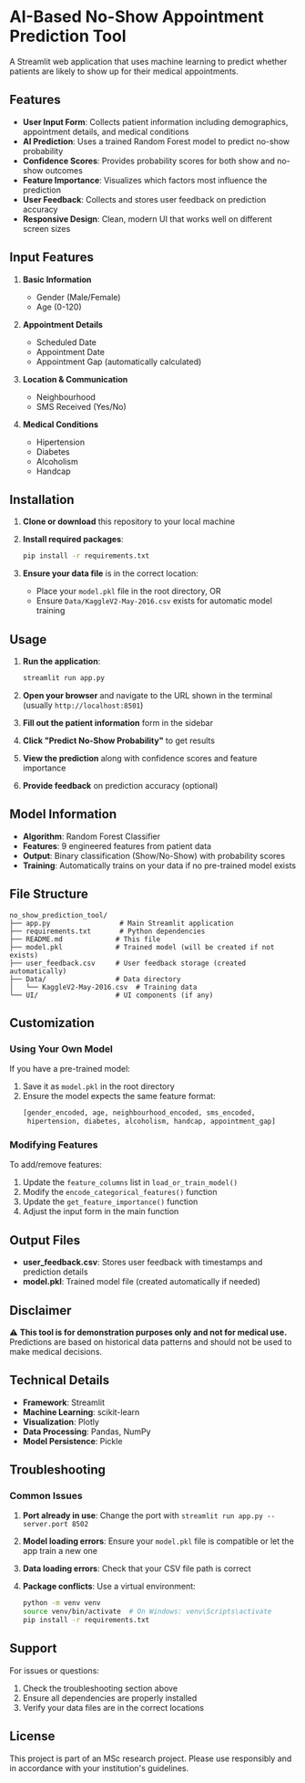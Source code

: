 # AI-Based No-Show Appointment Prediction Tool

A Streamlit web application that uses machine learning to predict whether patients are likely to show up for their medical appointments.

## Features

- **User Input Form**: Collects patient information including demographics, appointment details, and medical conditions
- **AI Prediction**: Uses a trained Random Forest model to predict no-show probability
- **Confidence Scores**: Provides probability scores for both show and no-show outcomes
- **Feature Importance**: Visualizes which factors most influence the prediction
- **User Feedback**: Collects and stores user feedback on prediction accuracy
- **Responsive Design**: Clean, modern UI that works well on different screen sizes

## Input Features

1. **Basic Information**
   - Gender (Male/Female)
   - Age (0-120)

2. **Appointment Details**
   - Scheduled Date
   - Appointment Date
   - Appointment Gap (automatically calculated)

3. **Location & Communication**
   - Neighbourhood
   - SMS Received (Yes/No)

4. **Medical Conditions**
   - Hipertension
   - Diabetes
   - Alcoholism
   - Handcap

## Installation

1. **Clone or download** this repository to your local machine

2. **Install required packages**:
   ```bash
   pip install -r requirements.txt
   ```

3. **Ensure your data file** is in the correct location:
   - Place your `model.pkl` file in the root directory, OR
   - Ensure `Data/KaggleV2-May-2016.csv` exists for automatic model training

## Usage

1. **Run the application**:
   ```bash
   streamlit run app.py
   ```

2. **Open your browser** and navigate to the URL shown in the terminal (usually `http://localhost:8501`)

3. **Fill out the patient information** form in the sidebar

4. **Click "Predict No-Show Probability"** to get results

5. **View the prediction** along with confidence scores and feature importance

6. **Provide feedback** on prediction accuracy (optional)

## Model Information

- **Algorithm**: Random Forest Classifier
- **Features**: 9 engineered features from patient data
- **Output**: Binary classification (Show/No-Show) with probability scores
- **Training**: Automatically trains on your data if no pre-trained model exists

## File Structure

```
no_show_prediction_tool/
├── app.py                 # Main Streamlit application
├── requirements.txt       # Python dependencies
├── README.md             # This file
├── model.pkl             # Trained model (will be created if not exists)
├── user_feedback.csv     # User feedback storage (created automatically)
├── Data/                 # Data directory
│   └── KaggleV2-May-2016.csv  # Training data
└── UI/                   # UI components (if any)
```

## Customization

### Using Your Own Model

If you have a pre-trained model:

1. Save it as `model.pkl` in the root directory
2. Ensure the model expects the same feature format:
   ```python
   [gender_encoded, age, neighbourhood_encoded, sms_encoded, 
    hipertension, diabetes, alcoholism, handcap, appointment_gap]
   ```

### Modifying Features

To add/remove features:

1. Update the `feature_columns` list in `load_or_train_model()`
2. Modify the `encode_categorical_features()` function
3. Update the `get_feature_importance()` function
4. Adjust the input form in the main function

## Output Files

- **user_feedback.csv**: Stores user feedback with timestamps and prediction details
- **model.pkl**: Trained model file (created automatically if needed)

## Disclaimer

⚠️ **This tool is for demonstration purposes only and not for medical use.** Predictions are based on historical data patterns and should not be used to make medical decisions.

## Technical Details

- **Framework**: Streamlit
- **Machine Learning**: scikit-learn
- **Visualization**: Plotly
- **Data Processing**: Pandas, NumPy
- **Model Persistence**: Pickle

## Troubleshooting

### Common Issues

1. **Port already in use**: Change the port with `streamlit run app.py --server.port 8502`

2. **Model loading errors**: Ensure your `model.pkl` file is compatible or let the app train a new one

3. **Data loading errors**: Check that your CSV file path is correct

4. **Package conflicts**: Use a virtual environment:
   ```bash
   python -m venv venv
   source venv/bin/activate  # On Windows: venv\Scripts\activate
   pip install -r requirements.txt
   ```

## Support

For issues or questions:
1. Check the troubleshooting section above
2. Ensure all dependencies are properly installed
3. Verify your data files are in the correct locations

## License

This project is part of an MSc research project. Please use responsibly and in accordance with your institution's guidelines.
